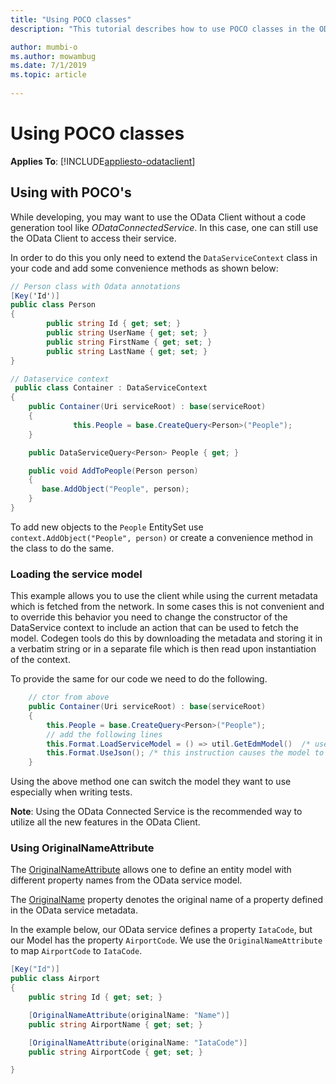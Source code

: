 ```yaml
---
title: "Using POCO classes"
description: "This tutorial describes how to use POCO classes in the OData Client."

author: mumbi-o
ms.author: mowambug
ms.date: 7/1/2019
ms.topic: article
 
---
```

# Using POCO classes

**Applies To**: [!INCLUDE[appliesto-odataclient](../includes/appliesto-odataclient-v7.md)]

## Using with POCO's

While developing, you may want to use the OData Client without a code generation tool like _ODataConnectedService_. In this case, one can still use the OData Client to access their service.

In order to do this you only need to extend the `DataServiceContext` class in your code and add some convenience methods as shown below:

```csharp
// Person class with Odata annotations
[Key('Id')]
public class Person
{
        public string Id { get; set; }
        public string UserName { get; set; }
        public string FirstName { get; set; }
        public string LastName { get; set; }
}

// Dataservice context
 public class Container : DataServiceContext
{
    public Container(Uri serviceRoot) : base(serviceRoot)
    {
              this.People = base.CreateQuery<Person>("People");
    }

    public DataServiceQuery<Person> People { get; }

    public void AddToPeople(Person person)
    {
       base.AddObject("People", person);
    }
}

```

To add new objects to the `People` EntitySet use `context.AddObject("People", person)` or create a convenience method in the class to do the same.

### Loading the service model

This example allows you to use the client while using the current metadata which is fetched from the network. In some cases this is not convenient and to override this behavior you need to change the constructor of the DataService context to include an action that can be used to fetch the model. Codegen tools do this by downloading the metadata and storing it in a verbatim string or in a separate file which is then read upon instantiation of the context.

To provide the same for our code we need to do the following.

```csharp
    // ctor from above
    public Container(Uri serviceRoot) : base(serviceRoot)
    {
        this.People = base.CreateQuery<Person>("People");
        // add the following lines
        this.Format.LoadServiceModel = () => util.GetEdmModel()  /* user action that returns a valid IEdmModel instance */  
        this.Format.UseJson(); /* this instruction causes the model to be loaded instantly else the model is loaded lazily and cached when it's needed */
    }

```

Using the above method one can switch the model they want to use especially when writing tests.

**Note**: Using the OData Connected Service is the recommended way to utilize all the new features in the OData Client.

### Using OriginalNameAttribute
The [OriginalNameAttribute](/dotnet/api/microsoft.odata.client.originalnameattribute) allows one to define an entity model with different property names from the OData service model.

The [OriginalName](/dotnet/api/microsoft.odata.client.originalnameattribute.originalname) property denotes the original name of a property defined in the OData service metadata.

In the example below, our OData service defines a property `IataCode`, but our Model has the property `AirportCode`. We use the `OriginalNameAttribute` to map `AirportCode` to `IataCode`.

```csharp
[Key("Id")]
public class Airport
{
    public string Id { get; set; }

    [OriginalNameAttribute(originalName: "Name")]
    public string AirportName { get; set; }

    [OriginalNameAttribute(originalName: "IataCode")]
    public string AirportCode { get; set; }

}
```
